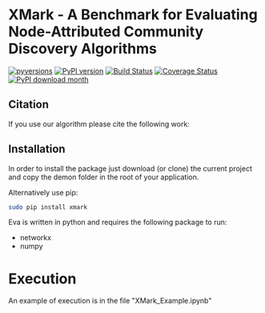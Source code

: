 #  XMark - A Benchmark for Evaluating Node-Attributed Community Discovery Algorithms

[![pyversions](https://img.shields.io/pypi/pyversions/xmark.svg)](https://badge.fury.io/py/xmark)
[![PyPI version](https://badge.fury.io/py/xmark.svg)](https://badge.fury.io/py/xmark)
[![Build Status](https://travis-ci.org/dsalvaz/XMark.svg?branch=master)](https://travis-ci.com/github/dsalvaz/XMark)
[![Coverage Status](https://coveralls.io/repos/github/dsalvaz/XMark/badge.svg?branch=master)](https://coveralls.io/github/dsalvaz/XMark?branch=master)
[![PyPI download month](https://img.shields.io/pypi/dm/xmark.svg?color=blue&style=plastic)](https://pypi.python.org/pypi/xmark/)


## Citation
If you use our algorithm please cite the following work:

>


## Installation


In order to install the package just download (or clone) the current project and copy the demon folder in the root of your application.

Alternatively use pip:
```bash
sudo pip install xmark
```

Eva is written in python and requires the following package to run:
- networkx
- numpy

# Execution

An example of execution is in the file "XMark_Example.ipynb"

